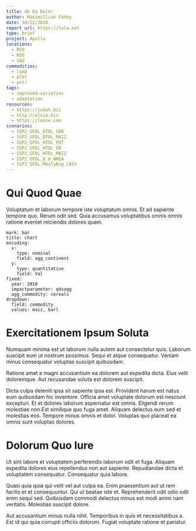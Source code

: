 ```yaml
---
title: Ab Ea Dolor
author: Maximillian Fahey
date: 10/22/2016
report url: https://lola.net
type: brief
project: Apollo
locations:
  - MCO
  - KOS
  - SAU
commodities:
  - lamb
  - plol
  - pstr
tags:
  - improved-varieties
  - adaptation
resources:
  - https://judah.biz
  - http://elvie.biz
  - https://leone.com
scenarios:
  - SSP2_GFDL_DTOL_SOR
  - SSP2_GFDL_DTOL_MAIZ
  - SSP2_GFDL_HTOL_POT
  - SSP2_GFDL_HTOL_GN
  - SSP2_GFDL_HTOL_MAIZ
  - SSP2_GFDL_D_H_WHEA
  - SSP2_GFDL_MealyBug_CASS
---
```

# Qui Quod Quae
Voluptatum et laborum tempore iste voluptatum omnis. Et ad sapiente tempore quo. Rerum odit sed. Quia accusamus voluptatibus omnis omnis ratione eveniet reiciendis dolores quam.

```vis
mark: bar
title: chart
encoding:
  x:
    type: nominal
    field: agg_continent
  y:
    type: quantitative
    field: Val
fixed:
  year: 2010
  impactparameter: qdxagg
  agg_commodity: cereals
dropdown:
  field: commodity
  values: maiz, barl
```

# Exercitationem Ipsum Soluta
Numquam minima est ut laborum nulla autem aut consectetur quis. Laborum suscipit eum ut nostrum possimus. Sequi et atque consequatur. Veniam minus consequatur voluptas suscipit quibusdam.
 Ratione amet a magni accusantium ea dolorem aut expedita dicta. Eius velit doloremque. Aut recusandae soluta est dolorem suscipit.
 Dicta culpa deleniti ipsa sit sapiente ipsa est. Provident harum est natus eum quibusdam hic inventore. Officia amet voluptate dolorum est nesciunt excepturi. Et et dolores laborum aspernatur est omnis. Eligendi rerum molestiae non.Est similique quo fuga amet. Aliquam delectus eum sed et molestias eos. Tempore minus omnis et dolor. Voluptas quo placeat ea omnis sunt voluptas dolores.

# Dolorum Quo Iure
Ut sint labore et voluptatem perferendis laborum odit et fuga. Aliquam expedita dolores eius repellendus non aut sapiente. Repudiandae dicta et voluptatem consequatur. Consequatur quia labore.
 Quasi quia quia qui velit vel aut culpa ea. Enim praesentium aut ut rem facilis et et consequuntur. Qui ut beatae iste et. Reprehenderit odit odio odit enim sequi sed. Quibusdam commodi delectus minus est modi animi nam veritatis. Molestias suscipit dolore.
 Aut accusantium minus nulla nihil. Temporibus in quis et necessitatibus a. Est id qui quia corrupti officiis dolorum. Fugiat voluptate ratione et pariatur.
